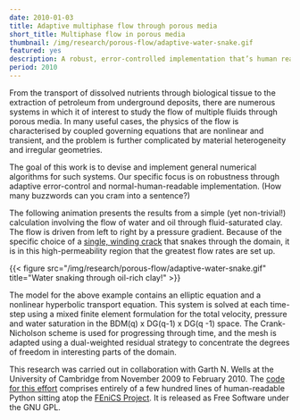 ```yaml
---
date: 2010-01-03
title: Adaptive multiphase flow through porous media
short_title: Multiphase flow in porous media
thumbnail: /img/research/porous-flow/adaptive-water-snake.gif
featured: yes
description: A robust, error-controlled implementation that’s human readable.
period: 2010
---
```


From the transport of dissolved nutrients through biological tissue to
the extraction of petroleum from underground deposits, there are
numerous systems in which it of interest to study the flow of multiple
fluids through porous media. In many useful cases, the physics of the
flow is characterised by coupled governing equations that are
nonlinear and transient, and the problem is further complicated by
material heterogeneity and irregular geometries.

The goal of this work is to devise and implement general numerical
algorithms for such systems. Our specific focus is on robustness
through adaptive error-control and normal-human-readable
implementation. (How many buzzwords can you cram into a sentence?)

The following animation presents the results from a simple (yet
non-trivial!) calculation involving the flow of water and oil through
fluid-saturated clay. The flow is driven from left to right by a
pressure gradient. Because of the specific choice of a [single,
winding crack][dealiiexample] that snakes through the domain, it is in
this high-permeability region that the greatest flow rates are set up.

{{< figure src="/img/research/porous-flow/adaptive-water-snake.gif" title="Water snaking through oil-rich clay!" >}}

The model for the above example contains an elliptic equation and a
nonlinear hyperbolic transport equation. This system is solved at each
time-step using a mixed finite element formulation for the total
velocity, pressure and water saturation in the BDM(q) x DG(q-1) x DG(q
-1) space. The Crank-Nicholson scheme is used for progressing through
time, and the mesh is adapted using a dual-weighted residual strategy
to concentrate the degrees of freedom in interesting parts of the
domain.

This research was carried out in collaboration with Garth N. Wells at
the University of Cambridge from November 2009 to February 2010\. The
[code for this effort][src] comprises entirely of a few hundred lines
of human-readable Python sitting atop the [FEniCS Project][fpo]. It is
released as Free Software under the GNU GPL.

[dealiiexample]: http://www.dealii.org/6.2.1/doxygen/deal.II/step_21.html#plain-Singlecurvingcrackpermeability
[src]: http://localhost/files/projects/adaptive-porous-flow/adaptive-porous-flow.zip
[fpo]: http://fenicsproject.org/
